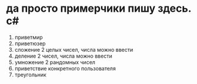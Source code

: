# да просто примерчики пишу здесь. c#
1. приветмир
2. приветюзер
3. сложение 2 целых чисел, числа можно ввести
4. деление 2 чисел, числа можно ввести
5. умножение 2 рандомных чисел
6. приветствие конкретного пользователя
7. треугольник